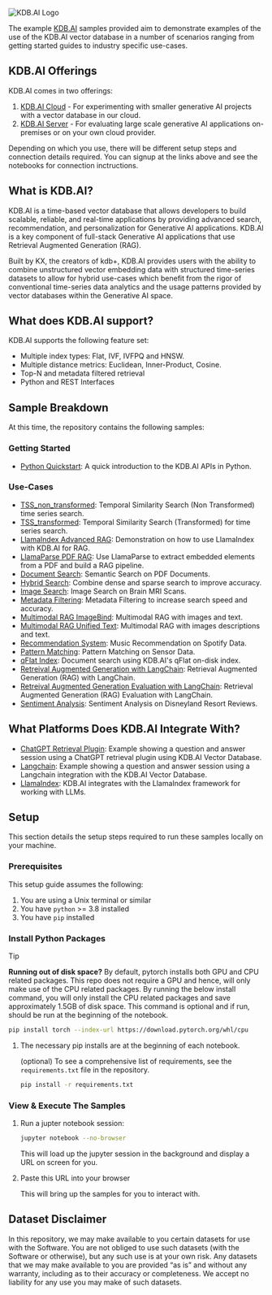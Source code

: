 ![KDB.AI Logo](https://kdb.ai/files/2024/01/kdbai-logo.svg)

The example [KDB.AI](https://kdb.ai) samples provided aim to demonstrate examples of the use of the KDB.AI vector database in a number of scenarios ranging from getting started guides to industry specific use-cases.

## KDB.AI Offerings

KDB.AI comes in two offerings:

1. [KDB.AI Cloud](https://trykdb.kx.com/kdbai/signup/) - For experimenting with smaller generative AI projects with a vector database in our cloud.
2. [KDB.AI Server](https://trykdb.kx.com/kdbaiserver/signup/) - For evaluating large scale generative AI applications on-premises or on your own cloud provider.

Depending on which you use, there will be different setup steps and connection details required.
You can signup at the links above and see the notebooks for connection inctructions.

## What is KDB.AI?

KDB.AI is a time-based vector database that allows developers to build scalable, reliable, and real-time applications by providing advanced search, recommendation, and personalization for Generative AI applications. KDB.AI is a key component of full-stack Generative AI applications that use Retrieval Augmented Generation (RAG).

Built by KX, the creators of kdb+, KDB.AI provides users with the ability to combine unstructured vector embedding data with structured time-series datasets to allow for hybrid use-cases which benefit from the rigor of conventional time-series data analytics and the usage patterns provided by vector databases within the Generative AI space.


## What does KDB.AI support?

KDB.AI supports the following feature set:

- Multiple index types: Flat, IVF, IVFPQ and HNSW.
- Multiple distance metrics: Euclidean, Inner-Product, Cosine.
- Top-N and metadata filtered retrieval
- Python and REST Interfaces


## Sample Breakdown

At this time, the repository contains the following samples:

### Getting Started

- [Python Quickstart](quickstarts/python_quickstart.ipynb): A quick introduction to the KDB.AI APIs in Python.

### Use-Cases

- [TSS_non_transformed](TSS_non_transformed): Temporal Similarity Search (Non Transformed) time series search.
- [TSS_transformed](TSS_transformed): Temporal Similarity Search (Transformed) for time series search. 
- [LlamaIndex Advanced RAG](LlamaIndex_advanced_RAG): Demonstration on how to use LlamaIndex with KDB.AI for RAG.
- [LlamaParse PDF RAG](LlamaParse_pdf_RAG): Use LlamaParse to extract embedded elements from a PDF and build a RAG pipeline.
- [Document Search](document_search): Semantic Search on PDF Documents.
- [Hybrid Search](hybrid_search): Combine dense and sparse search to improve accuracy.
- [Image Search](image_search): Image Search on Brain MRI Scans.
- [Metadata Filtering](metadata_filtering): Metadata Filtering to increase search speed and accuracy.
- [Multimodal RAG ImageBind](multimodal_RAG_ImageBind): Multimodal RAG with images and text.
- [Multimodal RAG Unified Text](multimodal_RAG_unified_text): Multimodal RAG with images descriptions and text.
- [Recommendation System](music_recommendation): Music Recommendation on Spotify Data.
- [Pattern Matching](pattern_matching): Pattern Matching on Sensor Data.
- [qFlat Index](qFlat_index_pdf_search): Document search using KDB.AI's qFlat on-disk index.
- [Retreival Augmented Generation with LangChain](retrieval_augmented_generation): Retrieval Augmented Generation (RAG) with LangChain.
- [Retreival Augmented Generation Evaluation with LangChain](retrieval_augmented_generation_evaluation): Retrieval Augmented Generation (RAG) Evaluation with LangChain.
- [Sentiment Analysis](sentiment_analysis): Sentiment Analysis on Disneyland Resort Reviews.


## What Platforms Does KDB.AI Integrate With?

- [ChatGPT Retrieval Plugin](https://github.com/KxSystems/chatgpt-retrieval-plugin/blob/KDB.AI/examples/providers/kdbai/ChatGPT_QA_Demo.ipynb): Example showing a question and answer session using a ChatGPT retrieval plugin using KDB.AI Vector Database.
- [Langchain](https://github.com/KxSystems/langchain/blob/KDB.AI/docs/docs/integrations/vectorstores/kdbai.ipynb): Example showing a question and answer session using a Langchain integration with the KDB.AI Vector Database.
- [LlamaIndex](https://docs.llamaindex.ai/en/stable/api_reference/storage/vector_store/kdbai/): KDB.AI integrates with the LlamaIndex framework for working with LLMs.


## Setup

This section details the setup steps required to run these samples locally on your machine.

### Prerequisites

This setup guide assumes the following:
  1. You are using a Unix terminal or similar
  2. You have `python` >= 3.8 installed
  3. You have `pip` installed

### Install Python Packages

> [!TIP]
> <b>Running out of disk space?</b>
> By default, pytorch installs both GPU and CPU related packages.
> This repo does not require a GPU and hence, will only make use of the CPU related packages.
> By running the below install command, you will only install the CPU related packages and save approximately 1.5GB of disk space.
> This command is optional and if run, should be run at the beginning of the notebook.
> ```bash
> pip install torch --index-url https://download.pytorch.org/whl/cpu
> ```

1. The necessary pip installs are at the beginning of each notebook.

    (optional) To see a comprehensive list of requirements, see the `requirements.txt` file in the repository.

    ```bash
    pip install -r requirements.txt
    ```


### View & Execute The Samples

1. Run a jupter notebook session:

    ```bash
    jupyter notebook --no-browser
    ```

    This will load up the jupyter session in the background and display a URL on screen for you.

1. Paste this URL into your browser

    This will bring up the samples for you to interact with.


## Dataset Disclaimer

In this repository, we may make available to you certain datasets for use with the Software.
You are not obliged to use such datasets (with the Software or otherwise), but any such use is at your own risk.
Any datasets that we may make available to you are provided “as is” and without any warranty, including as to their accuracy or completeness.
We accept no liability for any use you may make of such datasets.
